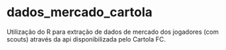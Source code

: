 # dados_mercado_cartola
Utilização do R para extração de dados de mercado dos jogadores (com scouts) através da api disponibilizada pelo Cartola FC.
